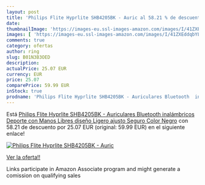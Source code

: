 ```yaml
---
layout: post
title: 'Philips Flite Hyprlite SHB4205BK - Auric al 58.21 % de descuento'
date: 
thumbnailImage: 'https://images-eu.ssl-images-amazon.com/images/I/41ZXEddqbYL._SL200_.jpg'
images: [ 'https://images-eu.ssl-images-amazon.com/images/I/41ZXEddqbYL._SL200_.jpg' ]
comments: true
category: ofertas
author: ring
slug: B01N3B3OED
description:
actualPrice: 25.07 EUR
currency: EUR
price: 25.07
comparePrice: 59.99 EUR
inStock: true
prodname: 'Philips Flite Hyprlite SHB4205BK - Auriculares Bluetooth  inalámbricos  Deporte  con Manos Libres diseño  Ligero  ajusto Seguro  Color Negro'
---
```


Está [Philips Flite Hyprlite SHB4205BK - Auriculares Bluetooth  inalámbricos  Deporte  con Manos Libres diseño  Ligero  ajusto Seguro  Color Negro](https://www.amazon.es/dp/B01N3B3OED/?tag=tolees-21) con 58.21 de descuento por 25.07 EUR (original: 59.99 EUR) en el siguiente enlace!

[![Philips Flite Hyprlite SHB4205BK - Auric](https://images-eu.ssl-images-amazon.com/images/I/41ZXEddqbYL._SL200_.jpg)](https://www.amazon.es/dp/B01N3B3OED/?tag=tolees-21)

[Ver la oferta!!](https://www.amazon.es/dp/B01N3B3OED/?tag=tolees-21)

Links participate in Amazon Associate program and might generate a comission on qualifying sales


